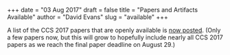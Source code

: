 +++
date = "03 Aug 2017"
draft = false
title = "Papers and Artifacts Available"
author = "David Evans"
slug = "available"
+++

A list of the CCS 2017 papers that are openly available is [now
posted](/openpapers). (Only a few papers now, but this will grow to
hopefully include nearly all CCS 2017 papers as we reach the final
paper deadline on August 29.)
